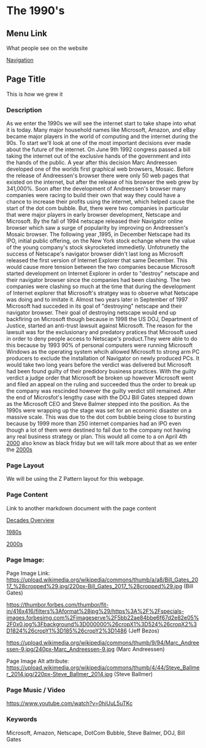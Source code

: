 # The 1990's

## Menu Link
What people see on the website

[Navigation](/content/sections/navbar.md)


## Page Title
This is how we grew it


### Description

As we enter the 1990s we will see the internet start to take shape into what it is today. Many major household names like
Microsoft, Amazon, and eBay became major players in the world of computing and the internet during the 90s. To start we'll look at
one of the most important decisions ever made about the future of the internet. On June 9th 1992 congress passed a bill taking the
internet out of the exclusive hands of the government and into the hands of the public. A year after this decision
Marc Andreessen developed one of the worlds first graphical web browsers, Mosaic. Before the release of Andreessen's browser
there were only 50 web pages that existed on the internet, but after the release of his browser the web grew by 341,000%.
Soon after the development of Andreessen's browser many companies were racing to build their own that
way they could have a chance to increase their profits using the internet, which helped cause the start of the dot com bubble.
But, there were two companies in particular that were major players in early browser development, Netscape and
Microsoft. By the fall of 1994 netscape released their Navigator online browser which saw a surge of popularity by improving on
Andreessen's Mosaic browser. The following year ,1995, in December Netscape had its IPO, initial public offering, on the New York
stock echange where the value of the young company's stock skyrocketed immedietly. Unfotrunetly the success of Netscape's navigator browser
didn't last long as Microsoft released the first version of Internet Explorer that same December. This would cause more tension
between the two companies because Microsoft started development on Internet Explorer in order to "destroy"
netscape and their navigator browser since the companies had been clashing. The two companies were clashing so much at the time
that during the development of Internet explorer that Microsoft's stratgey was to observe what Netscape was doing and to imitate it.
Almost two years later in September of 1997 Microsoft had succeded in its goal of "destroying" netscape and their navigator
browser. Their goal of destroying netscape would end up backfiring on Microsoft though because in 1998 the US DOJ, Department of Justice, started an anti-trust
lawsuit against Microsoft. The reason for the lawsuit was for the exclusionary and predatory pratices that Microsoft used 
in order to deny people access to Netscape's product.They were able to do this because by 1993 90% of personal 
computers were running Microsoft Windows as the operating system whcih allowed Microsoft to strong arm PC producers 
to exclude the installation of Navigator on newly produced PCs. It would take two long years before the
verdict was delivered but Microsoft had been found guilty of their predidory business practices.
With the guilty verdict a judge order that Microsoft be broken up however Microsoft went and filed an appeal
on the ruling and succeeded thus the order to break up the company was rescinded however the guilty verdict still remained.
After the end of Microsfot's lengthy case with the DOJ Bill Gates stepped down as the Microsoft CEO and Steve Balmer 
stepped into the position. As the 1990s were wrapping up the stage was set for an economic disaster on a massive scale. This was
due to the dot com bubble being close to bursting because by 1999 more than 250 internet companies had an IPO even though
a lot of them were destined to fail due to the company not having any real business strategy or plan. This would all come to a
on April 4th [2000](/content/decades/2000s.md) also know as black friday but we will talk more about that as we enter the [2000s](/content/decades/2000s.md)


### Page Layout
We will be using the Z Pattern layout for this webpage.

### Page Content
Link to another markdown document with the page content


[Decades Overview](/content/decades)

[1980s](/content/decades/1980s.md)

[2000s](/content/decades/2000s.md)


### Page Image:

Page Image Link:
https://upload.wikimedia.org/wikipedia/commons/thumb/a/a8/Bill_Gates_2017_%28cropped%29.jpg/220px-Bill_Gates_2017_%28cropped%29.jpg (Bill Gates)

https://thumbor.forbes.com/thumbor/fit-in/416x416/filters%3Aformat%28jpg%29/https%3A%2F%2Fspecials-images.forbesimg.com%2Fimageserve%2F5bb22ae84bbe6f67d2e82e05%2F0x0.jpg%3Fbackground%3D000000%26cropX1%3D524%26cropX2%3D1824%26cropY1%3D185%26cropY2%3D1486 (Jeff Bezos)

https://upload.wikimedia.org/wikipedia/commons/thumb/9/94/Marc_Andreessen-9.jpg/240px-Marc_Andreessen-9.jpg (Marc Andreessen)

Page Image Alt attribute:
https://upload.wikimedia.org/wikipedia/commons/thumb/4/44/Steve_Ballmer_2014.jpg/220px-Steve_Ballmer_2014.jpg (Steve Ballmer)

### Page Music / Video
https://www.youtube.com/watch?v=0hiUuL5uTKc


### Keywords
Microsoft, Amazon, Netscape, DotCom Bubble, Steve Balmer, DOJ, Bill Gates
